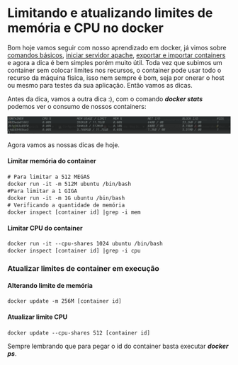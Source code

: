 # Limitando e atualizando limites de memória e CPU no docker


Bom hoje vamos seguir com nosso aprendizado em docker, já vimos sobre [comandos básicos](http://sidneiweber.com.br/comandos-basicos-docker/), [iniciar servidor apache](http://sidneiweber.com.br/iniciando-servidor-apache-no-docker/), [exportar e importar containers](http://sidneiweber.com.br/exportar-e-importar-containers-no-docker/) e agora a dica é bem simples porém muito útil. Toda vez que subimos um container sem colocar limites nos recursos, o container pode usar todo o recurso da máquina fisica, isso nem sempre é bom, seja por onerar o host ou mesmo para testes da sua aplicação. Então vamos as dicas.

Antes da dica, vamos a outra dica :), com o comando _**docker stats**_ podemos ver o consumo de nossos containers:

![docker](/img/uploads/2017/06/Captura-de-tela_2017-06-13_13-47-34-1024x79.png)

Agora vamos as nossas dicas de hoje.

#### Limitar memória do container

```shell
# Para limitar a 512 MEGAS
docker run -it -m 512M ubuntu /bin/bash
#Para limitar a 1 GIGA
docker run -it -m 1G ubuntu /bin/bash
# Verificando a quantidade de memória
docker inspect [container id] |grep -i mem
```

#### Limitar CPU do container

```shell
docker run -it --cpu-shares 1024 ubuntu /bin/bash
docker inspect [container id] |grep -i cpu
```

### Atualizar limites de container em execução

#### Alterando limite de memória

```shell
docker update -m 256M [container id]
```

#### Atualizar limite CPU

```shell
docker update --cpu-shares 512 [container id]
```

Sempre lembrando que para pegar o id do container basta executar _**docker ps**_.

